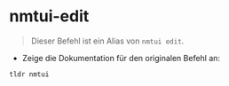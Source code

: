 # nmtui-edit

> Dieser Befehl ist ein Alias von `nmtui edit`.

- Zeige die Dokumentation für den originalen Befehl an:

`tldr nmtui`
